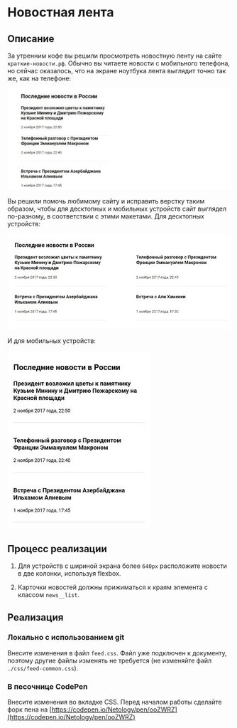 # Новостная лента

## Описание

За утренним кофе вы решили просмотреть новостную ленту на сайте `краткие-новости.рф`. Обычно вы читаете новости с мобильного телефона, но сейчас оказалось, что на экране ноутбука лента выглядит точно так же, как на телефоне:

![News feed layout current](../../sources/mobile-graphic-feed-current.jpeg)

Вы решили помочь любимому сайту и исправить верстку таким образом, чтобы для десктопных и мобильных устройств сайт выглядел по-разному, в соответствии с этими макетами. Для десктопных устройств:

![News feed layout target](../../sources/mobile-graphic-feed-target.jpeg)

И для мобильных устройств:

![News feed layout target on a small screen](../../sources/mobile-graphic-feed-small.jpeg)

## Процесс реализации

1. Для устройств с шириной экрана более `640px` расположите новости в две колонки, используя flexbox.

2. Карточки новостей должны прижиматься к краям элемента с классом `news__list`.

## Реализация

### Локально с использованием git

Внесите изменения в файл `feed.css`. Файл уже подключен к документу, поэтому другие файлы изменять не требуется (не изменяйте файл `./css/feed-common.css`).

### В песочнице CodePen

Внесите изменения во вкладке CSS. Перед началом работы сделайте форк пена на [https://codepen.io/Netology/pen/ooZWRZ](https://codepen.io/Netology/pen/ooZWRZ)
